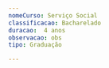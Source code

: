 ```yaml
---
nomeCurso: Serviço Social 
classificacao: Bacharelado 
duracao:  4 anos 
observacao: obs
tipo: Graduação 

---
```



